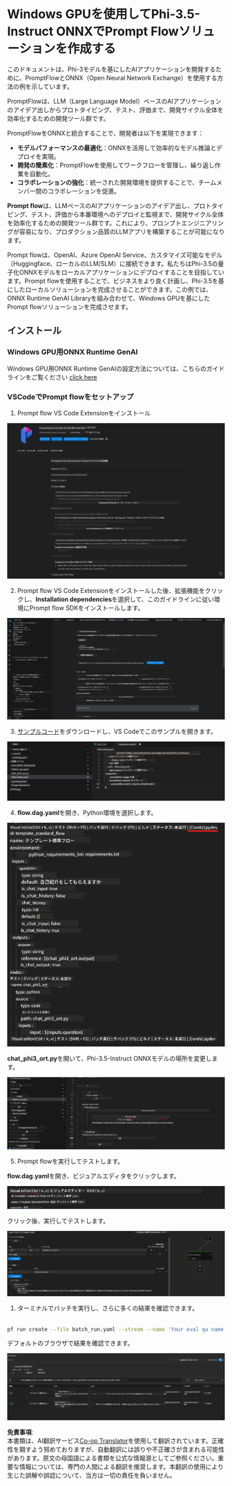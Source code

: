 <!--
CO_OP_TRANSLATOR_METADATA:
{
  "original_hash": "20c7e34651318736a2606d351fcc37d0",
  "translation_date": "2025-04-04T12:45:26+00:00",
  "source_file": "md\\02.Application\\01.TextAndChat\\Phi3\\UsingPromptFlowWithONNX.md",
  "language_code": "ja"
}
-->
# Windows GPUを使用してPhi-3.5-Instruct ONNXでPrompt Flowソリューションを作成する

このドキュメントは、Phi-3モデルを基にしたAIアプリケーションを開発するために、PromptFlowとONNX（Open Neural Network Exchange）を使用する方法の例を示しています。

PromptFlowは、LLM（Large Language Model）ベースのAIアプリケーションのアイデア出しからプロトタイピング、テスト、評価まで、開発サイクル全体を効率化するための開発ツール群です。

PromptFlowをONNXと統合することで、開発者は以下を実現できます：

- **モデルパフォーマンスの最適化**：ONNXを活用して効率的なモデル推論とデプロイを実現。
- **開発の簡素化**：PromptFlowを使用してワークフローを管理し、繰り返し作業を自動化。
- **コラボレーションの強化**：統一された開発環境を提供することで、チームメンバー間のコラボレーションを促進。

**Prompt flow**は、LLMベースのAIアプリケーションのアイデア出し、プロトタイピング、テスト、評価から本番環境へのデプロイと監視まで、開発サイクル全体を効率化するための開発ツール群です。これにより、プロンプトエンジニアリングが容易になり、プロダクション品質のLLMアプリを構築することが可能になります。

Prompt flowは、OpenAI、Azure OpenAI Service、カスタマイズ可能なモデル（Huggingface、ローカルのLLM/SLM）に接続できます。私たちはPhi-3.5の量子化ONNXモデルをローカルアプリケーションにデプロイすることを目指しています。Prompt flowを使用することで、ビジネスをより良く計画し、Phi-3.5を基にしたローカルソリューションを完成させることができます。この例では、ONNX Runtime GenAI Libraryを組み合わせて、Windows GPUを基にしたPrompt flowソリューションを完成させます。

## **インストール**

### **Windows GPU用ONNX Runtime GenAI**

Windows GPU用ONNX Runtime GenAIの設定方法については、こちらのガイドラインをご覧ください [click here](./ORTWindowGPUGuideline.md)

### **VSCodeでPrompt flowをセットアップ**

1. Prompt flow VS Code Extensionをインストール

![pfvscode](../../../../../../translated_images/pfvscode.79f42ae5dd93ed35c19d6d978ae75831fef40e0b8440ee48b893b5a0597d2260.ja.png)

2. Prompt flow VS Code Extensionをインストールした後、拡張機能をクリックし、**Installation dependencies**を選択して、このガイドラインに従い環境にPrompt flow SDKをインストールします。

![pfsetup](../../../../../../translated_images/pfsetup.0c82d99c7760aac29833b37faf4329e67e22279b1c5f37a73724dfa9ebaa32ee.ja.png)

3. [サンプルコード](../../../../../../code/09.UpdateSamples/Aug/pf/onnx_inference_pf)をダウンロードし、VS Codeでこのサンプルを開きます。

![pfsample](../../../../../../translated_images/pfsample.7bf40b133a558d86356dd6bc0e480bad2659d9c5364823dae9b3e6784e6f2d25.ja.png)

4. **flow.dag.yaml**を開き、Python環境を選択します。

![pfdag](../../../../../../translated_images/pfdag.c5eb356fa3a96178cd594de9a5da921c4bbe646a9946f32aa20d344ccbeb51a0.ja.png)

   **chat_phi3_ort.py**を開いて、Phi-3.5-Instruct ONNXモデルの場所を変更します。

![pfphi](../../../../../../translated_images/pfphi.fff4b0afea47c92c8481174dbf3092823906fca5b717fc642f78947c3e5bbb39.ja.png)

5. Prompt flowを実行してテストします。

**flow.dag.yaml**を開き、ビジュアルエディタをクリックします。

![pfv](../../../../../../translated_images/pfv.7af6ecd65784a98558b344ba69b5ba6233876823fb435f163e916a632394fc1e.ja.png)

クリック後、実行してテストします。

![pfflow](../../../../../../translated_images/pfflow.9697e0fda67794bb0cf4b78d52e6f5a42002eec935bc2519933064afbbdd34f0.ja.png)

1. ターミナルでバッチを実行し、さらに多くの結果を確認できます。

```bash

pf run create --file batch_run.yaml --stream --name 'Your eval qa name'    

```

デフォルトのブラウザで結果を確認できます。

![pfresult](../../../../../../translated_images/pfresult.972eb57dd5bec646e1aa01148991ba8959897efea396e42cf9d7df259444878d.ja.png)

**免責事項**:  
本書類は、AI翻訳サービス[Co-op Translator](https://github.com/Azure/co-op-translator)を使用して翻訳されています。正確性を期すよう努めておりますが、自動翻訳には誤りや不正確さが含まれる可能性があります。原文の母国語による書類を公式な情報源としてご参照ください。重要な情報については、専門の人間による翻訳を推奨します。本翻訳の使用により生じた誤解や誤認について、当方は一切の責任を負いません。